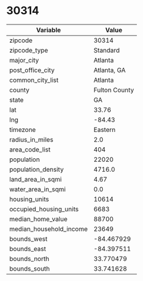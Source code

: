 30314
=====
| Variable                | Value         |
|-------------------------|---------------|
| zipcode                 | 30314         |
| zipcode_type            | Standard      |
| major_city              | Atlanta       |
| post_office_city        | Atlanta, GA   |
| common_city_list        | Atlanta       |
| county                  | Fulton County |
| state                   | GA            |
| lat                     | 33.76         |
| lng                     | -84.43        |
| timezone                | Eastern       |
| radius_in_miles         | 2.0           |
| area_code_list          | 404           |
| population              | 22020         |
| population_density      | 4716.0        |
| land_area_in_sqmi       | 4.67          |
| water_area_in_sqmi      | 0.0           |
| housing_units           | 10614         |
| occupied_housing_units  | 6683          |
| median_home_value       | 88700         |
| median_household_income | 23649         |
| bounds_west             | -84.467929    |
| bounds_east             | -84.397511    |
| bounds_north            | 33.770479     |
| bounds_south            | 33.741628     |